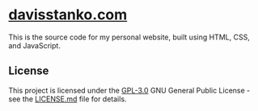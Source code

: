 # [davisstanko.com](https://davisstanko.com)

This is the source code for my personal website, built using HTML, CSS, and JavaScript.

## License

This project is licensed under the [GPL-3.0](LICENSE.md)
GNU General Public License - see the [LICENSE.md](LICENSE.md) file for
details.
